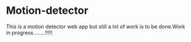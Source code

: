 # Motion-detector
This is a motion detector web app but still a lot of work is to be done.Work in progress........!!!!!